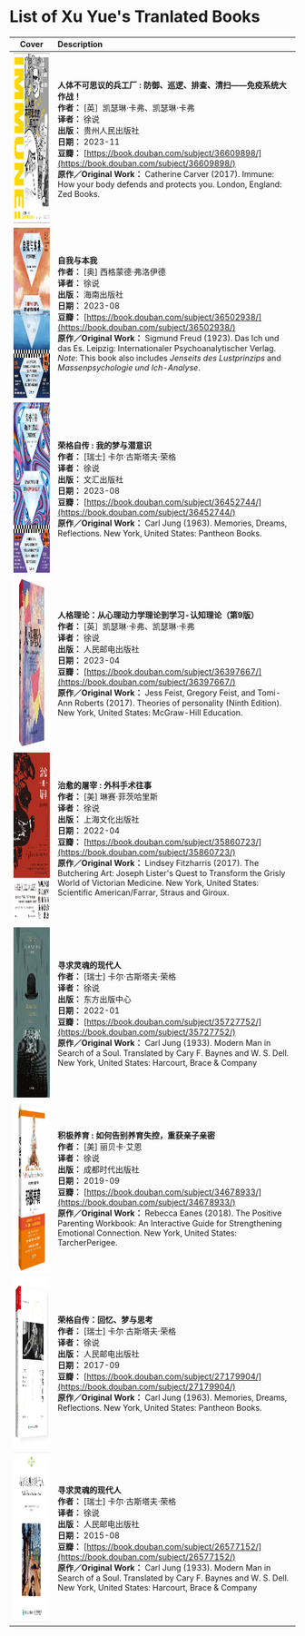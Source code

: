 # List of Xu Yue's Tranlated Books

|Cover|Description|
|:---:|:----------|
|<img src="https://raw.githubusercontent.com/XuYueTranslate/xuyuetranslate.github.io/main/coverimg/Immune.jpg" height=300px>|**人体不可思议的兵工厂 : 防御、巡逻、排查、清扫——免疫系统大作战！** <br> **作者：** [英］凯瑟琳·卡弗、凯瑟琳·卡弗 <br> **译者：** 徐说<br>**出版：** 贵州人民出版社<br>**日期：** 2023-11 <br> **豆瓣：** [https://book.douban.com/subject/36609898/](https://book.douban.com/subject/36609898/) <br> **原作／Original Work：** Catherine Carver (2017). Immune: How your body defends and protects you. London, England: Zed Books.|
|<img src="https://raw.githubusercontent.com/XuYueTranslate/xuyuetranslate.github.io/main/coverimg/DasIchUndDasEs.jpg" height=300px>|**自我与本我** <br> **作者：** [奥] 西格蒙德·弗洛伊德 <br> **译者：** 徐说<br>**出版：** 海南出版社<br>**日期：** 2023-08 <br> **豆瓣：** [https://book.douban.com/subject/36502938/](https://book.douban.com/subject/36502938/) <br> **原作／Original Work：** Sigmund Freud (1923). Das Ich und das Es. Leipzig: Internationaler Psychoanalytischer Verlag. <br> *Note*: This book also includes *Jenseits des Lustprinzips* and *Massenpsychologie und Ich-Analyse*. |
|<img src="https://raw.githubusercontent.com/XuYueTranslate/xuyuetranslate.github.io/main/coverimg/Jung02.jpg" height=300px>|**荣格自传 : 我的梦与潜意识** <br> **作者：** [瑞士] 卡尔·古斯塔夫·荣格 <br> **译者：** 徐说<br>**出版：** 文汇出版社<br>**日期：** 2023-08 <br> **豆瓣：** [https://book.douban.com/subject/36452744/](https://book.douban.com/subject/36452744/) <br> **原作／Original Work：** Carl Jung (1963). Memories, Dreams, Reflections. New York, United States: Pantheon Books.|
|<img src="https://raw.githubusercontent.com/XuYueTranslate/xuyuetranslate.github.io/main/coverimg/Personality.jpg" height=300px>|**人格理论：从心理动力学理论到学习-认知理论（第9版）** <br> **作者：** [英］凯瑟琳·卡弗、凯瑟琳·卡弗 <br> **译者：** 徐说<br>**出版：** 人民邮电出版社<br>**日期：** 2023-04 <br> **豆瓣：** [https://book.douban.com/subject/36397667/](https://book.douban.com/subject/36397667/) <br> **原作／Original Work：** Jess Feist, Gregory Feist, and Tomi-Ann Roberts (2017). Theories of personality (Ninth Edition). New York, United States: McGraw-Hill Education. |
|<img src="https://raw.githubusercontent.com/XuYueTranslate/xuyuetranslate.github.io/main/coverimg/ButcheringArt.jpg" height=300px>|**治愈的屠宰 : 外科手术往事** <br> **作者：** [美] 琳赛·菲茨哈里斯 <br> **译者：** 徐说<br>**出版：** 上海文化出版社<br>**日期：** 2022-04 <br> **豆瓣：** [https://book.douban.com/subject/35860723/](https://book.douban.com/subject/35860723/) <br> **原作／Original Work：** Lindsey Fitzharris (2017). The Butchering Art: Joseph Lister's Quest to Transform the Grisly World of Victorian Medicine. New York, United States: Scientific American/Farrar, Straus and Giroux. |
|<img src="https://raw.githubusercontent.com/XuYueTranslate/xuyuetranslate.github.io/main/coverimg/ModernMan02.jpg" height=300px>|**寻求灵魂的现代人** <br> **作者：** [瑞士] 卡尔·古斯塔夫·荣格 <br> **译者：** 徐说<br>**出版：** 东方出版中心<br>**日期：** 2022-01 <br> **豆瓣：** [https://book.douban.com/subject/35727752/](https://book.douban.com/subject/35727752/) <br> **原作／Original Work：** Carl Jung (1933). Modern Man in Search of a Soul. Translated by Cary F. Baynes and W. S. Dell. New York, United States: Harcourt, Brace & Company|
|<img src="https://raw.githubusercontent.com/XuYueTranslate/xuyuetranslate.github.io/main/coverimg/Parenting.jpg" height=300px>|**积极养育 : 如何告别养育失控，重获亲子亲密** <br> **作者：** [美] 丽贝卡·艾恩 <br> **译者：** 徐说<br>**出版：** 成都时代出版社<br>**日期：** 2019-09 <br> **豆瓣：** [https://book.douban.com/subject/34678933/](https://book.douban.com/subject/34678933/) <br> **原作／Original Work：** Rebecca Eanes (2018). The Positive Parenting Workbook: An Interactive Guide for Strengthening Emotional Connection. New York, United States: TarcherPerigee. |
|<img src="https://raw.githubusercontent.com/XuYueTranslate/xuyuetranslate.github.io/main/coverimg/Jung01.jpg" height=300px>|**荣格自传：回忆、梦与思考** <br> **作者：** [瑞士] 卡尔·古斯塔夫·荣格 <br> **译者：** 徐说<br>**出版：** 人民邮电出版社<br>**日期：** 2017-09 <br> **豆瓣：** [https://book.douban.com/subject/27179904/](https://book.douban.com/subject/27179904/) <br> **原作／Original Work：** Carl Jung (1963). Memories, Dreams, Reflections. New York, United States: Pantheon Books.|
|<img src="https://raw.githubusercontent.com/XuYueTranslate/xuyuetranslate.github.io/main/coverimg/ModernMan01.jpg" height=300px>|**寻求灵魂的现代人** <br> **作者：** [瑞士] 卡尔·古斯塔夫·荣格 <br> **译者：** 徐说<br>**出版：** 人民邮电出版社<br>**日期：** 2015-08 <br> **豆瓣：** [https://book.douban.com/subject/26577152/](https://book.douban.com/subject/26577152/) <br> **原作／Original Work：** Carl Jung (1933). Modern Man in Search of a Soul. Translated by Cary F. Baynes and W. S. Dell. New York, United States: Harcourt, Brace & Company|
